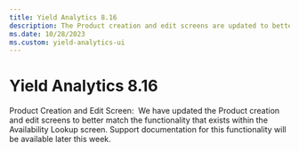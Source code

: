 ```yaml
---
title: Yield Analytics 8.16
description: The Product creation and edit screens are updated to better match the functionality that exists within the Availability Lookup screen.
ms.date: 10/28/2023
ms.custom: yield-analytics-ui
---
```


# Yield Analytics 8.16

Product Creation and Edit Screen:  We have updated the Product creation and edit screens to better match the functionality that exists within the Availability Lookup screen. Support documentation for this functionality will be available later this week.
